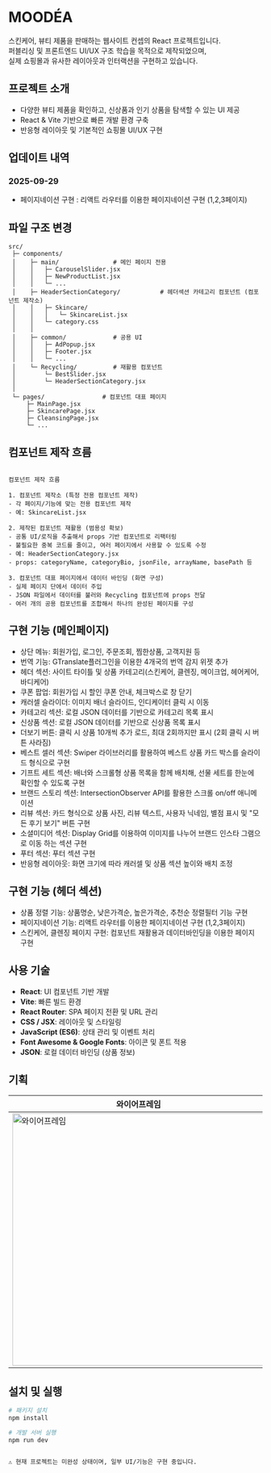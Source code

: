 # MOODÉA

스킨케어, 뷰티 제품을 판매하는 웹사이트 컨셉의 React 프로젝트입니다.  
퍼블리싱 및 프론트엔드 UI/UX 구조 학습을 목적으로 제작되었으며,  
실제 쇼핑몰과 유사한 레이아웃과 인터랙션을 구현하고 있습니다.

## 프로젝트 소개
- 다양한 뷰티 제품을 확인하고, 신상품과 인기 상품을 탐색할 수 있는 UI 제공
- React & Vite 기반으로 빠른 개발 환경 구축
- 반응형 레이아웃 및 기본적인 쇼핑몰 UI/UX 구현

## 업데이트 내역
### 2025-09-29
- 페이지네이션 구현 : 리액트 라우터를 이용한 페이지네이션 구현 (1,2,3페이지)

## 파일 구조 변경

```
src/
 ├─ components/
 │    ├─ main/               # 메인 페이지 전용
 │    │   ├─ CarouselSlider.jsx
 │    │   ├─ NewProductList.jsx
 │    │   └─ ...
 │    ├─ HeaderSectionCategory/           # 헤더섹션 카테고리 컴포넌트 (컴포넌트 제작소)
 │    │   ├─ Skincare/
 │    │   │   └─ SkincareList.jsx
 │    │   └─ category.css
 │    │   
 │    ├─ common/             # 공용 UI
 │    │   ├─ AdPopup.jsx
 │    │   ├─ Footer.jsx
 │    │   └─ ...
 │    └─ Recycling/          # 재활용 컴포넌트
 │        └─ BestSlider.jsx
 │        └─ HeaderSectionCategory.jsx
 │
 └─ pages/                # 컴포넌트 대표 페이지 
     ├─ MainPage.jsx
     ├─ SkincarePage.jsx
     ├─ CleansingPage.jsx
     └─ ...

```

## 컴포넌트 제작 흐름

```

컴포넌트 제작 흐름

1. 컴포넌트 제작소 (특정 전용 컴포넌트 제작)
- 각 페이지/기능에 맞는 전용 컴포넌트 제작
- 예: SkincareList.jsx

2. 제작된 컴포넌트 재활용 (범용성 확보)
- 공통 UI/로직을 추출해서 props 기반 컴포넌트로 리팩터링
- 불필요한 중복 코드를 줄이고, 여러 페이지에서 사용할 수 있도록 수정
- 예: HeaderSectionCategory.jsx
- props: categoryName, categoryBio, jsonFile, arrayName, basePath 등

3. 컴포넌트 대표 페이지에서 데이터 바인딩 (화면 구성)
- 실제 페이지 단에서 데이터 주입
- JSON 파일에서 데이터를 불러와 Recycling 컴포넌트에 props 전달
- 여러 개의 공용 컴포넌트를 조합해서 하나의 완성된 페이지를 구성

```

## 구현 기능 (메인페이지)
- 상단 메뉴: 회원가입, 로그인, 주문조회, 찜한상품, 고객지원 등  
- 번역 기능: GTranslate플러그인을 이용한 4개국의 번역 감지 위젯 추가
- 헤더 섹션: 사이트 타이틀 및 상품 카테고리(스킨케어, 클렌징, 메이크업, 헤어케어, 바디케어)  
- 쿠폰 팝업: 회원가입 시 할인 쿠폰 안내, 체크박스로 창 닫기  
- 캐러셀 슬라이더: 이미지 배너 슬라이드, 인디케이터 클릭 시 이동  
- 카테고리 섹션: 로컬 JSON 데이터를 기반으로 카테고리 목록 표시
- 신상품 섹션: 로컬 JSON 데이터를 기반으로 신상품 목록 표시  
- 더보기 버튼: 클릭 시 상품 10개씩 추가 로드, 최대 2회까지만 표시 (2회 클릭 시 버튼 사라짐)
- 베스트 셀러 섹션: Swiper 라이브러리를 활용하여 베스트 상품 카드 박스를 슬라이드 형식으로 구현
- 기프트 세트 섹션: 배너와 스크롤형 상품 목록을 함께 배치해, 선물 세트를 한눈에 확인할 수 있도록 구현
- 브랜드 스토리 섹션: IntersectionObserver API를 활용한 스크롤 on/off 애니메이션
- 리뷰 섹션: 카드 형식으로 상품 사진, 리뷰 텍스트, 사용자 닉네임, 별점 표시 및 "모든 후기 보기" 버튼 구현
- 소셜미디어 섹션: Display Grid를 이용하여 이미지를 나누어 브랜드 인스타 그램으로 이동 하는 섹션 구현
- 푸터 섹션: 푸터 섹션 구현 
- 반응형 레이아웃: 화면 크기에 따라 캐러셀 및 상품 섹션 높이와 배치 조정  

## 구현 기능 (헤더 섹션)
- 상품 정렬 기능: 상품명순, 낮은가격순, 높은가격순, 추천순 정렬필터 기능 구현
- 페이지네이션 기능: 리액트 라우터를 이용한 페이지네이션 구현 (1,2,3페이지)
- 스킨케어, 클렌징 페이지 구현: 컴포넌트 재활용과 데이터바인딩을 이용한 페이지 구현

## 사용 기술
- **React**: UI 컴포넌트 기반 개발  
- **Vite**: 빠른 빌드 환경  
- **React Router**: SPA 페이지 전환 및 URL 관리
- **CSS / JSX**: 레이아웃 및 스타일링  
- **JavaScript (ES6)**: 상태 관리 및 이벤트 처리  
- **Font Awesome & Google Fonts**: 아이콘 및 폰트 적용  
- **JSON**: 로컬 데이터 바인딩 (상품 정보)  

## 기획
| 와이어프레임 | 디자인시안 |
|---|---|
|<img width="500" alt="와이어프레임" src="https://raw.githubusercontent.com/ouusagi/MOODEA/main/src/assets/Wireframe-mainpage.png" />|<img width="400" alt="시안" src="https://raw.githubusercontent.com/ouusagi/MOODEA/main/src/assets/mainpage.png" />|

## 설치 및 실행
```bash
# 패키지 설치
npm install

# 개발 서버 실행
npm run dev


⚠️ 현재 프로젝트는 미완성 상태이며, 일부 UI/기능은 구현 중입니다.